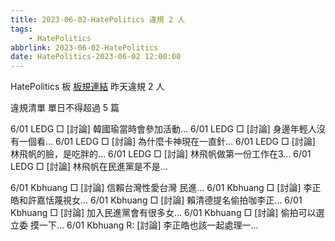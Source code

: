 ```yaml
---
title: 2023-06-02-HatePolitics 違規 2 人
tags:
    - HatePolitics
abbrlink: 2023-06-02-HatePolitics
date: HatePolitics-2023-06-02 12:00:00
---
```

HatePolitics 板 [板規連結](https://www.ptt.cc/bbs/HatePolitics/M.1617115262.A.D60.html)
昨天違規 2 人
<!-- more -->

違規清單
單日不得超過 5 篇

6/01 LEDG □ [討論] 韓國瑜當時會參加活動…
6/01 LEDG □ [討論] 身邊年輕人沒有一個看…
6/01 LEDG □ [討論] 為什麼卡神現在一直針…
6/01 LEDG □ [討論] 林飛帆的臉，是吃胖的…
6/01 LEDG □ [討論] 林飛帆做第一份工作在3…
6/01 LEDG □ [討論] 林飛帆在民進黨是不是…

6/01 Kbhuang □ [討論] 信賴台灣性愛台灣 民進…
6/01 Kbhuang □ [討論] 李正皓和許嘉恬蔑視女…
6/01 Kbhuang □ [討論] 賴清德提名偷拍咖李正…
6/01 Kbhuang □ [討論] 加入民進黨會有很多女…
6/01 Kbhuang □ [討論] 偷拍可以選立委 摸一下…
6/01 Kbhuang R: [討論] 李正皓也該一起處理一…
